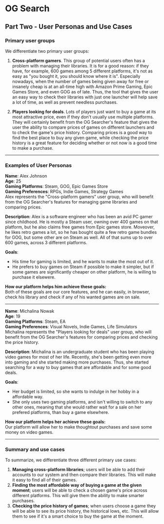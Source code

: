 # OG Search

## Part Two - User Personas and Use Cases

### **Primary user groups**

We differentiate two primary user groups:

1. **Cross-platform gamers**. 
    This group of potential users often has a problem with managing their libraries. It is for a good reason: if they have, for example, 600 games among 5 different platforms, it's not as easy as "you bought it, you should know where it is". Especially nowadays, when the number of games being given away for free or insanely cheap is at an all-time high with Amazon Prime Gaming, Epic Games Store, and even GOG as of late. Thus, the tool that gives the user an easy way to check their libraries with just one launcher will help save a lot of time, as well as prevent needless purchases.

2. **Players looking for deals**. Lots of players just want to buy a game at its most attractive price, even if they don't usually use multiple platforms. They will certainly benefit from the OG Searcher's feature that gives the user the ability to compare prices of games on different launchers and to check the game's price history. Comparing prices is a good way to find the best place to buy any given game, while checking the price history is a great feature for deciding whether or not now is a good time to make a purchase.

---

### **Examples of User Personas**

**Name**: Alex Johnson\
**Age**: 25\
**Gaming Platforms**: Steam, GOG, Epic Games Store\
**Gaming Preferences**: RPGs, Indie Games, Strategy Games\
Alex represents the "Cross-platform gamers" user group, who will benefit from the OG Searcher's features for managing game libraries and comparing prices.

**Description**: Alex is a software engineer who has been an avid PC gamer since childhood. He is mostly a Steam user, owning over 400 games on that platform, but he also claims free games from Epic games store. Moveover, he likes retro games a lot, so he has bought quite a few retro game bundles for GOG, but some other are on Steam as well. All of that sums up to over 600 games, across 3 different platforms.

**Goals**:
- His time for gaming is limited, and he wants to make the most out of it.
- He prefers to buy games on Steam if possible to make it simpler, but if some games are significantly cheaper on other platform, he is willing to purchase it elsewere.

**How our platform helps him achieve these goals:**\
Both of these goals are our core features, and he can easily, in browser, check his library and check if any of his wanted games are on sale.

---

**Name**: Michalina Nowak\
**Age**: 19\
**Gaming Platforms**: Steam, EA\
**Gaming Preferences**: Visual Novels, Indie Games, Life Simulators\
Michalina represents the "Players looking for deals" user group, who will benefit from the OG Searcher's features for comparing prices and checking the price history.

**Description**: Michalina is an undergraduate student who has been playing video games for most of her life. Recently, she's been getting even more into gaming and she started making more purchases. Thus, she started searching for a way to buy games that are affordable and for some good deals.

**Goals**:
- Her budget is limited, so she wants to indulge in her hobby in a affordable way.
- She only uses two gaming platforms, and isn't willing to switch to any other ones, meaning that she would rather wait for a sale on her prefered platforms, than buy a game elsewhere.

**How our platform helps her achieve these goals:**\
Our platform will allow her to make thoughtout purchases and save some money on video games.

---

### Summary and use cases

To summarize, we differentiate three different primary use cases:

1. **Managing cross-platform libraries**; users will be able to add their accounts to our system and then compare their libraries. This will make it easy to find all of their games. 
2. **Finding the most affordable way of buying a game at the given moment**; users will be able to check a chosen game's price across different platforms. This will give them the ability to make smarter purchases.
3. **Checking the price history of games**; when users choose a game they will be able to see its price history, the historical lows, etc. This will allow them to see if it's a smart choice to buy the game at the moment.
